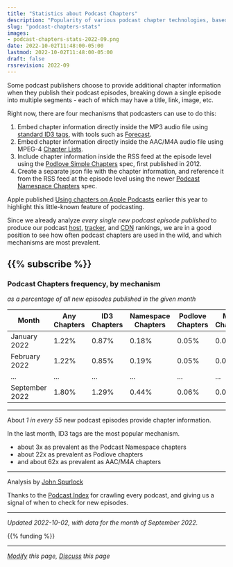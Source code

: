 ```yaml
---
title: "Statistics about Podcast Chapters"
description: "Popularity of various podcast chapter technologies, based on number of new episodes published"
slug: "podcast-chapters-stats"
images:
- podcast-chapters-stats-2022-09.png
date: 2022-10-02T11:48:00-05:00
lastmod: 2022-10-02T11:48:00-05:00
draft: false
rssrevision: 2022-09
---
```

Some podcast publishers choose to provide additional chapter information when they publish their podcast episodes,
breaking down a single episode into multiple segments - each of which may have a title, link, image, etc.

Right now, there are four mechanisms that podcasters can use to do this:
1. Embed chapter information directly inside the MP3 audio file using [standard ID3 tags](https://id3.org/id3v2-chapters-1.0), with tools such as [Forecast](https://overcast.fm/forecast).
2. Embed chapter information directly inside the AAC/M4A audio file using MPEG-4 [Chapter Lists](https://developer.apple.com/library/archive/documentation/QuickTime/QTFF/QTFFChap3/qtff3.html#//apple_ref/doc/uid/TP40000939-CH205-57863).
3. Include chapter information inside the RSS feed at the episode level using the [Podlove Simple Chapters](https://podlove.org/simple-chapters) spec, first published in 2012.
4. Create a separate json file with the chapter information, and reference it from the RSS feed at the episode level using the newer [Podcast Namespace Chapters](https://github.com/Podcastindex-org/podcast-namespace/blob/main/docs/1.0.md#chapters) spec.


Apple published [Using chapters on Apple Podcasts](https://podcasters.apple.com/support/2482-using-chapters-on-apple-podcasts) earlier this year to highlight this little-known feature of podcasting.

Since we already analyze _every single new podcast episode published_ to produce our podcast [host](/podcast-hosts-by-episode-share), [tracker](/podcast-trackers-by-episode-share), and [CDN](/podcast-cdns-by-episode-share) rankings, we are in a good position to see how often podcast chapters are used in the wild, and which mechanisms are most prevalent.

{{% subscribe %}}
---

### Podcast Chapters frequency, by mechanism

_as a percentage of all new episodes published in the given month_

| Month | Any Chapters  | ID3 Chapters   | Namespace Chapters | Podlove Chapters | M4A Chapters |
|----------------|-------|-------|-----------|---------|-------|
| January 2022   | 1.22% | 0.87% | 0.18%     | 0.05%   | 0.02% |
| February 2022  | 1.22% | 0.85% | 0.19%     | 0.05%   | 0.02% |
| ...            | ...   | ...   | ...       | ...     | ...   |
| September 2022 | 1.80% | 1.29% | 0.44%     | 0.06%   | 0.02% |

---

About *1 in every 55* new podcast episodes provide chapter information.

In the last month, ID3 tags are the most popular mechanism.
- about 3x as prevalent as the Podcast Namespace chapters
- about 22x as prevalent as Podlove chapters
- and about 62x as prevalent as AAC/M4A chapters

---

Analysis by [John Spurlock](https://twitter.com/johnspurlock)

Thanks to the [Podcast Index](https://podcastindex.org/) for crawling every podcast, and giving us a signal of when 
to check for new episodes.

---
*Updated 2022-10-02, with data for the month of September 2022.*

{{% funding %}}

---
*[Modify](https://github.com/skymethod/livewire-web/blob/master/content/posts/podcast-chapters-stats.md) this page, [Discuss](https://github.com/skymethod/livewire-web/discussions) this page*
